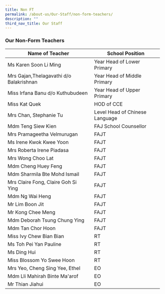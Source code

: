 ```yaml
---
title: Non FT
permalink: /about-us/Our-Staff/non-form-teachers/
description: ""
third_nav_title: Our Staff
---
```

### **Our Non-Form Teachers**

| Name of Teacher | School Position | 
| -------- | -------- | 
| Ms Karen Soon Li Ming     | Year Head of Lower Primary| 
|Mrs Gajan,Thelagavathi d/o Balakrishnan| Year Head of Middle Primary | 
|Miss Irfana Banu d/o Kuthubudeen | Year Head of Upper Primary |
|Miss Kat Quek| HOD of CCE |
| Mrs Chan, Stephanie Tu | Level Head of Chinese Language |
| Mdm Teng Siew Kien | FAJ School Counsellor |
|Mrs Pramageetha Velmurugan| FAJT |
| Ms Irene Kwok Kwee Yoon | FAJT |
| Mrs Roberta Irene Piadasa | FAJT |
| Mrs Wong Choo Lat | FAJT |
| Mdm Cheng Huey Feng | FAJT | 
| Mdm Sharmila Bte Mohd Ismail | FAJT |
| Mrs Claire Fong, Claire Goh Si Ying | FAJT |
| Mdm Ng Wai Heng | FAJT |
| Mr Lim Boon Jit | FAJT | 
| Mr Kong Chee Meng | FAJT |
| Mdm Deborah Tsung Chung Ying | FAJT | 
| Mdm Tan Chor Hoon | FAJT |
|Miss Ivy Chew Bian Bian | RT |
| Ms Toh Pei Yan Pauline | RT | 
| Ms Ding Hui | RT | 
|Miss Blossom Yo Swee Hoon| RT
| Mrs Yeo, Cheng Sing Yee, Ethel | EO
| Mdm Lli Mahirah Binte Ma'arof |  EO
| Mr Thian Jiahui | EO